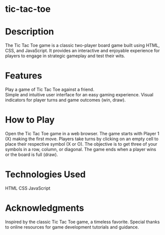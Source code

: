 # tic-tac-toe
# Description
The Tic Tac Toe game is a classic two-player board game built using HTML, CSS, and JavaScript. It provides an interactive and enjoyable experience for players to engage in strategic gameplay and test their wits.

# Features
Play a game of Tic Tac Toe against a friend.  
Simple and intuitive user interface for an easy gaming experience. 
Visual indicators for player turns and game outcomes (win, draw).

# How to Play
Open the Tic Tac Toe game in a web browser. 
The game starts with Player 1 (X) making the first move. 
Players take turns by clicking on an empty cell to place their respective symbol (X or O). 
The objective is to get three of your symbols in a row, column, or diagonal. 
The game ends when a player wins or the board is full (draw).

# Technologies Used
HTML 
CSS 
JavaScript 

# Acknowledgments
Inspired by the classic Tic Tac Toe game, a timeless favorite.
Special thanks to online resources for game development tutorials and guidance.
